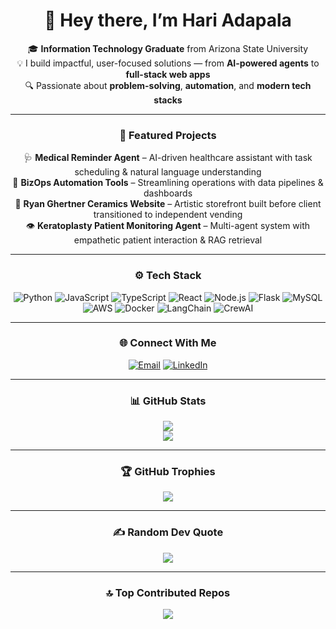<div align="center">

# 👋 Hey there, I’m Hari Adapala  

🎓 **Information Technology Graduate** from Arizona State University  
💡 I build impactful, user-focused solutions — from **AI-powered agents** to **full-stack web apps**  
🔍 Passionate about **problem-solving**, **automation**, and **modern tech stacks**  

---

### 📂 Featured Projects
🩺 **Medical Reminder Agent** – AI-driven healthcare assistant with task scheduling & natural language understanding  
🏢 **BizOps Automation Tools** – Streamlining operations with data pipelines & dashboards  
🏺 **Ryan Ghertner Ceramics Website** – Artistic storefront built before client transitioned to independent vending  
👁 **Keratoplasty Patient Monitoring Agent** – Multi-agent system with empathetic patient interaction & RAG retrieval  

---

### ⚙️ Tech Stack
![Python](https://img.shields.io/badge/python-3670A0?style=plastic&logo=python&logoColor=ffdd54)
![JavaScript](https://img.shields.io/badge/javascript-%23323330.svg?style=plastic&logo=javascript&logoColor=%23F7DF1E)
![TypeScript](https://img.shields.io/badge/typescript-%23007ACC.svg?style=plastic&logo=typescript&logoColor=white)
![React](https://img.shields.io/badge/react-%2320232a.svg?style=plastic&logo=react&logoColor=%2361DAFB)
![Node.js](https://img.shields.io/badge/node.js-6DA55F?style=plastic&logo=node.js&logoColor=white)
![Flask](https://img.shields.io/badge/flask-%23000.svg?style=plastic&logo=flask&logoColor=white)
![MySQL](https://img.shields.io/badge/mysql-%2300f.svg?style=plastic&logo=mysql&logoColor=white)
![AWS](https://img.shields.io/badge/AWS-%23FF9900.svg?style=plastic&logo=amazon-aws&logoColor=white)
![Docker](https://img.shields.io/badge/docker-%230db7ed.svg?style=plastic&logo=docker&logoColor=white)
![LangChain](https://img.shields.io/badge/LangChain-%2300bcd4.svg?style=plastic&logo=chainlink&logoColor=white)
![CrewAI](https://img.shields.io/badge/CrewAI-%2300bcd4.svg?style=plastic&logo=robotframework&logoColor=white)

---

### 🌐 Connect With Me
[![Email](https://img.shields.io/badge/Email-D14836?logo=gmail&logoColor=white)](mailto:hadapala333@gmail.com)
[![LinkedIn](https://img.shields.io/badge/LinkedIn-%230077B5.svg?logo=linkedin&logoColor=white)](https://linkedin.com/in/)

---

### 📊 GitHub Stats
![](https://github-readme-stats.vercel.app/api?username=haritejaadapala&theme=dark&hide_border=true&include_all_commits=false&count_private=false)  
![](https://github-readme-stats.vercel.app/api/top-langs/?username=haritejaadapala&theme=dark&hide_border=true&layout=compact)

---

### 🏆 GitHub Trophies
![](https://github-profile-trophy.vercel.app/?username=haritejaadapala&theme=radical&no-frame=false&no-bg=true&margin-w=4)

---

### ✍️ Random Dev Quote
![](https://quotes-github-readme.vercel.app/api?type=horizontal&theme=radical)

---

### 🔝 Top Contributed Repos
![](https://github-contributor-stats.vercel.app/api?username=haritejaadapala&limit=5&theme=dark&combine_all_yearly_contributions=true)

</div>

<!-- Proudly created with GPRM ( https://gprm.itsvg.in ) -->
